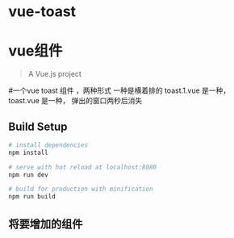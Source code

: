 # vue-toast 
# vue组件

> A Vue.js project


#一个vue toast 组件 ，两种形式 一种是横着排的
toast.1.vue 是一种，
toast.vue 是一种，
弹出的窗口两秒后消失

## Build Setup

``` bash
# install dependencies
npm install

# serve with hot reload at localhost:8080
npm run dev

# build for production with minification
npm run build
```
## 将要增加的组件

